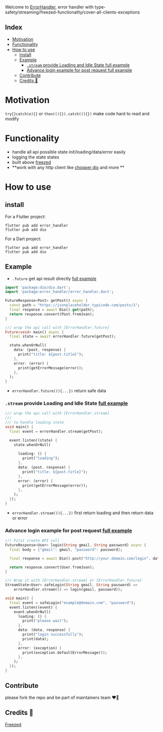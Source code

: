 Welcome to [ErrorHandler](https://pub.dev/packages/error_handler), error handler with type-safety/streaming/freezed-functionality/cover-all-clients-exceptions


## Index
- [Motivation](#motivation)
- [Functionality](#functionality)
- [How to use](#how-to-use)
  - [install](#install)
  - [Example](#example)
    - [```.stream``` provide Loading and Idle State full example](#stream-provide-loading-and-idle-state-full-example)
    - [Advance login example for post request full example](#advance-login-example-for-post-request-full-example)
  - [Contribute](#contribute)
  - [Credits 🙏](#credits-)

# Motivation
```try{}catch(e){}``` or ```then((){}).catch((){})``` make code hard to read and modify

# Functionality
- handle all api possible state init/loading/data/error easily
- logging the state states
- built above [freezed](https://github.com/rrousselGit/freezed)
- **work with any http client like [chopper](https://pub.dev/packages/chopper),[dio](https://pub.dev/packages/chopper) and more **

<!-- | Before                          | After                          |
| ------------------------------- | ------------------------------ |
| ![before](readme/before.png) | ![after](readme/after.png) | -->


# How to use
## install

For a Flutter project:

```shell
flutter pub add error_handler
flutter pub add dio
```

For a Dart project:

```shell
flutter pub add error_handler
flutter pub add dio
```

## Example
- ```.future``` get api result directly [full example](example/error_handler.dart)
```dart
import 'package:dio/dio.dart';
import 'package:error_handler/error_handler.dart';

FutureResponse<Post> getPost() async {
  const path = "https://jsonplaceholder.typicode.com/posts/1";
  final response = await Dio().get(path);
  return response.convert(Post.fromJson);
}

/// wrap the api call with [ErrorHandler.future]
Future<void> main() async {
  final state = await errorHandler.future(getPost);

  state.whenOrNull(
    data: (post, response) {
      print("title: ${post.title}");
    },
    error: (error) {
      print(getErrorMessage(error));
    },
  );
}
```
  - ```errorHandler.future((){...})``` return safe data


### ```.stream``` provide Loading and Idle State [full example](example/error_handler_stream.dart)
```dart
/// wrap the api call with [ErrorHandler.stream]
///
/// to handle loading state
void main() {
  final event = errorHandler.stream(getPost);

  event.listen((state) {
    state.whenOrNull(
      
      loading: () {
        print("loading");
      },
      data: (post, response) {
        print("title: ${post.title}");
      },
      error: (error) {
        print(getErrorMessage(error));
      },
    );
  });
}
```
- ```errorHandler.stream((){...})``` first return loading and then return data or error

### Advance login example for post request [full example](example/login_example.dart)
```dart
/// First create API call
FutureResponse<User> login(String gmail, String password) async {
  final body = {"gmail": gmail, "password": password};

  final response = await Dio().post("http://your.domain.com/login", data: body);

  return response.convert(User.fromJson);
}

/// Wrap it with [ErrorHandler.stream] or [ErrorHandler.future]
StreamState<User> safeLogin(String gmail, String password) =>
    errorHandler.stream(() => login(gmail, password));

void main() {
  final event = safeLogin("example@domain.com", "password");
  event.listen((event) {
    event.whenOrNull(
      loading: () {
        print("please wait");
      },
      data: (data, response) {
        print("login successfully");
        print(data);
      },
      error: (exception) {
        print(exception.defaultErrorMessage());
      },
    );
  });
}
```

## Contribute
please fork the repo and be part of maintainers team ❤️‍🔥

## Credits 🙏
[Freezed](https://github.com/rrousselGit/freezed)
